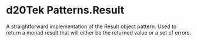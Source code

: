 # d20Tek Patterns.Result
A straightforward implementation of the Result object pattern. Used to return a monad result that will either be the returned value or a set of errors.
